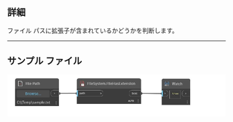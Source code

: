 ## 詳細
ファイル パスに拡張子が含まれているかどうかを判断します。
___
## サンプル ファイル

![FileHasExtension](./DSCore.IO.FileSystem.FileHasExtension_img.jpg)

